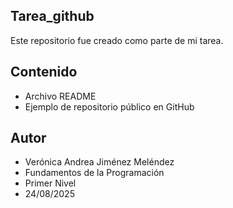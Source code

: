 ## Tarea_github
Este repositorio fue creado como parte de mi tarea.  

## Contenido  
- Archivo README  
- Ejemplo de repositorio público en GitHub  

## Autor  
- Verónica Andrea Jiménez Meléndez
- Fundamentos de la Programación
- Primer Nivel
- 24/08/2025
